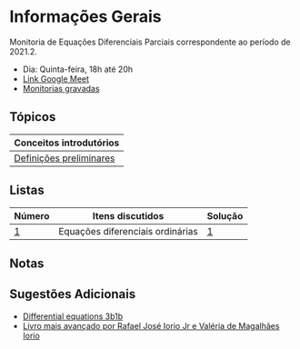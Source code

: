# Informações Gerais 

Monitoria de Equações Diferenciais Parciais correspondente ao período de 2021.2.  

- Dia: Quinta-feira, 18h até 20h
- [Link Google Meet](https://meet.google.com/cgc-upbq-emp)
- [Monitorias gravadas](https://gvmail-my.sharepoint.com/:f:/g/personal/b37214_fgv_edu_br/Eq5geeWV2CNKjhXB-ggv57IBiZGeZzEzVh40zxXp0G3V5w?e=0MTsAb)

## Tópicos

|Conceitos introdutórios|
|---|
|[Definições preliminares](/ta-sessions/edp/introduction)|

## Listas

|Número|Itens discutidos|Solução|
|------|----------------|-------|
|[1](/files/disciplines/edp/lista1.pdf)|Equações diferenciais ordinárias|[1](/files/disciplines/edp/solutions1.pdf)|

## Notas
  
## Sugestões Adicionais 

- [Differential equations 3b1b](https://www.youtube.com/playlist?list=PLZHQObOWTQDNPOjrT6KVlfJuKtYTftqH6)
- [Livro mais avançado por Rafael José Iorio Jr e Valéria de Magalhães Iorio](https://www.amazon.com.br/Fourier-Analysis-Partial-Differential-Equations/dp/052162116X)